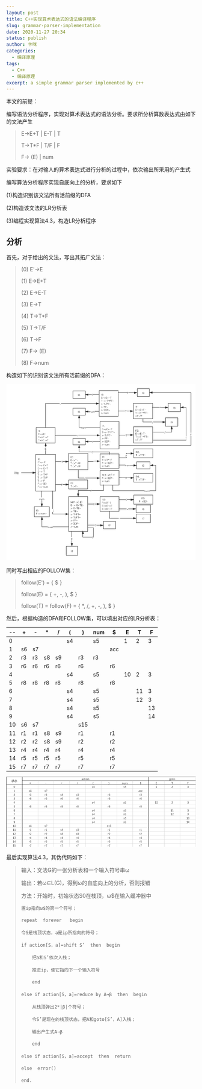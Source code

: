 ```yaml
---
layout: post
title: C++实现算术表达式的语法编译程序
slug: grammar-parser-implementation
date: 2020-11-27 20:34
status: publish
author: 卡咪
categories: 
  - 编译原理
tags: 
  - C++
  - 编译原理
excerpt: a simple grammar parser implemented by c++
---
```


本文的前提：

编写语法分析程序，实现对算术表达式的语法分析。要求所分析算数表达式由如下的文法产生

> E->E+T | E-T | T
>
> T->T*F | T/F | F
>
> F-> (E) | num

实验要求：在对输人的算术表达式进行分析的过程中，依次输出所采用的产生式

编写算法分析程序实现自底向上的分析，要求如下

(1)构造识别该文法所有活前缀的DFA

(2)构造该文法的LR分析表

(3)编程实现算法4.3，构造LR分析程序

## 分析

首先，对于给出的文法，写出其拓广文法：

> (0) E'->E
> 
> (1) E->E+T
> 
>(2) E->E-T
>
> (3) E->T
>
> (4) T->T*F
>
> (5) T->T/F
>
> (6) T->F
>
> (7) F-> (E)
>
> (8) F->num

构造如下的识别该文法所有活前缀的DFA：

![](./images/DFA.png)

同时写出相应的FOLLOW集：

> follow(E') = { $ }
> 
> follow(E) = { +, -, ), $ }
>
> follow(T) = follow(F) = { *, /, +, -, ), $ }

然后，根据构造的DFA和FOLLOW集，可以填出对应的LR分析表：

-- | + | - | * | / | ( | ) | num | $ | E | T | F
--|--|--|--|--|--|--|--|--|--|--|--
0 | | | | | s4 | | s5 | | 1 | 2 | 3
1 | s6 | s7 | | | | | | acc | | |
2 | r3 | r3 | s8 | s9 | | r3 | r3 | | |
3 | r6 | r6 | r6 | r6 | | r6 | | r6 | | |
4 | | | | | s4 | | s5 | | 10 | 2 | 3
5 | r8 | r8 | r8 | r8 | | r8 | | r8 | | |
6 | | | | | s4 | | s5 | | | 11 | 3
7 | | | | | s4 | | s5 | | | 12 | 3
8 | | | | | s4 | | s5 | | | | 13
9 | | | | | s4 | | s5 | | | | 14
10 | s6	| s7 |	| | | s15 | | | | |
11 | r1	| r1 | s8 | s9 | | r1 | | r1
12 | r2	| r2 | s8 | s9 | | r2 | | r2
13 | r4	| r4 | r4 | r4 | | r4 | | r4
14 | r5	| r5 | r5 | r5 | | r5 | | r5
15 | r7	| r7 | r7 | r7 | | r7 | | r7

![LR分析表](./images/LR分析表.png)

最后实现算法4.3，其伪代码如下：
> 输入：文法G的一张分析表和一个输入符号串ω
> 
> 输出：若ω∈L(G)，得到ω的自底向上的分析，否则报错
> 
> 方法：开始时，初始状态S0在栈顶，ω$在输入缓冲器中
> 
>     置ip指向ω$的第一个符号；
> 
>     repeat  forever   begin
> 
>     令S是栈顶状态，a是ip所指向的符号；
> 
>     if action[S，a]=shift S’  then  begin
> 
>         把a和S’依次入栈；
> 
>         推进ip，使它指向下一个输入符号
> 
>         end
> 
>     else if action[S，a]=reduce by A→β  then  begin
> 
>         从栈顶弹出2*|β|个符号；
> 
>         令S’是现在的栈顶状态，把A和goto[S’，A]入栈；
> 
>         输出产生式A→β
> 
>         end
> 
>     else if action[S，a]=accept  then  return
> 
>     else  error()
> 
>     end.

